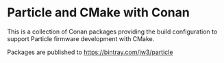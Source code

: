 Particle and CMake with Conan
===

This is a collection of Conan packages providing the build configuration to support Particle firmware development with CMake.

Packages are published to https://bintray.com/jw3/particle

